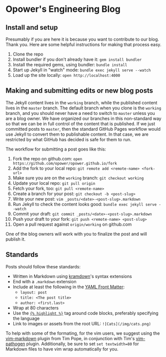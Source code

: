 # Opower's Engineering Blog

## Install and setup

Presumably if you are here it is because you want to contribute to our blog.
Thank you.  Here are some helpful instructions for making that process easy.

1. Clone the repo
1. Install bundler if you don't already have it: `gem install bundler`
1. Install the required gems, using bundler: `bundle install`
1. Start up Jekyll in "watch" mode: `bundle exec jekyll serve --watch`
1. Load up the site locally: `open http://localhost:4000`

## Making and submitting edits or new blog posts

The Jekyll content lives in the `working` branch, while the published content
lives in the `master` branch.  The default branch when you clone is the
`working` branch, and you should never have a need to switch to `master` unless
you are a blog owner.  We have organized our branches in this non-standard way
so that we can be in full control of the content that is published.  If we just
committed posts to `master`, then the standard GitHub Pages workflow would
use Jekyll to convert them to publishable content.  In that case, we are
restricted by what GitHub has decided is safe for them to run.

The workflow for submitting a post goes like this:

1. Fork the repo on github.com: `open https://github.com/opower/opower.github.io/fork`
1. Add the fork to your local repo: `git remote add <remote-name> <fork-url>`
1. Make sure you are on the `working` branch: `git checkout working`
1. Update your local repo: `git pull origin`
1. Fetch your fork, too: `git pull <remote-name>`
1. Create a branch for your post: `git checkout -b <post-slug>`
1. Write your new post: `vim _posts/<date>-<post-slug>.markdown`
1. Run Jekyll to check the content looks good: `bundle exec jekyll serve --watch`
1. Commit your draft: `git commit _posts/<date>-<post-slug>.markdown`
1. Push your draft to your fork: `git push <remote-name> <post-slug>`
1. Open a pull request against `origin/working` on github.com

One of the blog owners will work with you to finalize the post and will publish
it.

## Standards

Posts should follow these standards:

* Written in Markdown using [kramdown][]'s syntax extensions
* End with a `.markdown` extension
* Include at least the following in the [YAML Front Matter][yaml]:
  * `layout: post`
  * `title: <The post title>`
  * `author: <first.last>`
* Wrap at 80 characters
* Use the [`{% highlight %}`][highlight] tag around code blocks, preferably
  specifying the language
* Link to images or assets from the root URL: `![Cats](/img/cats.png)`

To help with some of the formating, for the vim users, we suggest using the
[vim-markdown][vm] plugin from Tim Pope, in conjunction with Tim's
[vim-pathogen][path] plugin.  Additionally, be sure to set `set textwidth=80`
for Markdown files to have vim wrap automatically for you.

[kramdown]: http://kramdown.rubyforge.org/index.html
[highlight]: http://jekyllrb.com/docs/posts/#highlighting_code_snippets
[vm]: https://github.com/tpope/vim-markdown
[path]: https://github.com/tpope/vim-pathogen
[yaml]: http://jekyllrb.com/docs/frontmatter/
